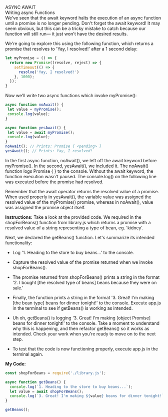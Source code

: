 ASYNC AWAIT<br>
Writing async Functions<br>
We've seen that the await keyword halts the execution of an async function until a promise is no longer pending. Don't forget the await keyword! It may seem obvious, but this can be a tricky mistake to catch because our function will still run— it just won't have the desired results.

We're going to explore this using the following function, which returns a promise that resolves to 'Yay, I resolved!' after a 1 second delay:
```javascript
let myPromise = () => {
  return new Promise((resolve, reject) => {
    setTimeout(() => {
      resolve('Yay, I resolved!')
    }, 1000);
  });
}
```
Now we'll write two async functions which invoke myPromise():
```javascript
async function noAwait() {
 let value = myPromise();
 console.log(value);
}

async function yesAwait() {
 let value = await myPromise();
 console.log(value);
}
noAwait(); // Prints: Promise { <pending> }
yesAwait(); // Prints: Yay, I resolved!
```
In the first async function, noAwait(), we left off the await keyword before myPromise(). In the second, yesAwait(), we included it. The noAwait() function logs Promise { <pending> } to the console. Without the await keyword, the function execution wasn't paused. The console.log() on the following line was executed before the promise had resolved.

Remember that the await operator returns the resolved value of a promise. When used properly in yesAwait(), the variable value was assigned the resolved value of the myPromise() promise, whereas in noAwait(), value was assigned the promise object itself.

**Instructions:**
Take a look at the provided code. We required in the shopForBeans() function from library.js which returns a promise with a resolved value of a string representing a type of bean, eg. 'kidney'.

Next, we declared the getBeans() function. Let's summarize its intended functionality:

* Log '1. Heading to the store to buy beans...' to the console.
* Capture the resolved value of the promise returned when we invoke shopForBeans().
* The promise returned from shopForBeans() prints a string in the format '2. I bought [the resolved type of beans] beans because they were on sale.'
* Finally, the function prints a string in the format '3. Great! I'm making [the bean type] beans for dinner tonight!' to the console.
Execute app.js in the terminal to see if getBeans() is working as intended.

* Uh oh, getBeans() is logging '3. Great! I'm making [object Promise] beans for dinner tonight!' to the console. Take a moment to understand why this is happening, and then refactor getBeans() so it works as intended. Check your work when you're ready to move on to the next step.

* To test that the code is now functioning properly, execute app.js in the terminal again.

**My Code:**
```javascript
const shopForBeans = require('./library.js');

async function getBeans() {
  console.log(`1. Heading to the store to buy beans...`);
  let value = await shopForBeans();
  console.log(`3. Great! I'm making ${value} beans for dinner tonight!`);
}

getBeans();
```
